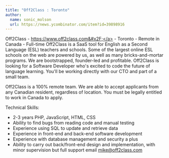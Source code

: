 ```yaml
---
title: "Off2Class : Toronto"
author:
  name: sonic_molson
  url: https://news.ycombinator.com/item?id=39898916
---
```

Off2Class - <a href="https:&#x2F;&#x2F;www.off2class.com&#x2F;" rel="nofollow">https:&#x2F;&#x2F;www.off2class.com&#x2F;</a> - Toronto - Remote in Canada - Full-time 
Off2Class is a SaaS tool for English as a Second Language (ESL) teachers and schools. Some of the largest online ESL schools on the web are powered by us, as well as many bricks-and-mortar programs. We are bootstrapped, founder-led and profitable. 
Off2Class is looking for a Software Developer who&#x27;s excited to code the future of language learning. You&#x27;ll be working directly with our CTO and part of a small team.

Off2Class is a 100% remote team. We are able to accept applicants from any Canadian resident, regardless of location. You must be legally entitled to work in Canada to apply.

Technical Skills:

- 2-3 years PHP, JavaScript, HTML, CSS
- Ability to find bugs from reading code and manual testing
- Experience using SQL to update and retrieve data
- Experience in front-end and back-end software development
- Experience with database management and security a plus
- Ability to carry out back&#x2F;front-end design and implementation, with minor supervision but full support
email mike@off2class.com
